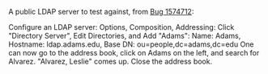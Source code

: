 
A public LDAP server to test against, from
[Bug 1574712](https://bugzilla.mozilla.org/show_bug.cgi?id=1574712#c0):

Configure an LDAP server:
Options, Composition, Addressing:
Click "Directory Server", Edit Directories, and Add "Adams":
Name: Adams, Hostname: ldap.adams.edu, Base DN: ou=people,dc=adams,dc=edu
One can now go to the address book, click on Adams on the left, and search for Alvarez. "Alvarez, Leslie" comes up. Close the address book.



